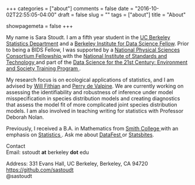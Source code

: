 +++
categories = ["about"]
comments = false
date = "2016-10-02T22:55:05-04:00"
draft = false
slug = ""
tags = ["about"]
title = "About"

showpagemeta = false
+++

My name is Sara Stoudt. I am a fifth year student in the <a href="https://statistics.berkeley.edu">UC Berkeley Statistics Department</a> and a <a href="https://bids.berkeley.edu/">Berkeley Institute for Data Science Fellow</a>. Prior to being a BIDS Fellow, I was supported by a <a href="http://www.npsc.org/"> National Physical Sciences Consortium Fellowship </a> with the <a href="http://www.nist.gov/itl/sed/"> National Institute of Standards and Technology </a> and part of the <a href="http://ds421.berkeley.edu/"> Data Science for the 21st Century: Environment and Society Training Program </a>. 

My research focus is on ecological applications of statistics, and I am advised by <a href="https://www.stat.berkeley.edu/~wfithian/index.html">Will Fithian</a> and <a href="https://nature.berkeley.edu/~pdevalpine/">Perry de Valpine</a>. We are currently working on assessing the identifiability and robustness of inference under model misspecification in species distribution models and creating diagnostics that assess the model fit of more complicated joint species distribution models. I am also involved in teaching writing for statistics with Professor Deborah Nolan.



Previously, I received a B.A. in Mathematics from <a href="http://www.math.smith.edu/"> Smith College </a> with an emphasis on <a href="http://smith.edu/statistics/"> Statistics </a>. Ask me about <a href="http://datafest.stat.berkeley.edu"> DataFest </a> or <a href="https://statsbites.wordpress.com/">Statsbites</a>.





<p>Contact

<br>
Email: sstoudt <b>at</b> berkeley <b>dot</b> edu 

<br>

Address: 331 Evans Hall, UC Berkeley, Berkeley, CA 94720 
<br>
https://github.com/sastoudt 
<br>
@sastoudt</p>


